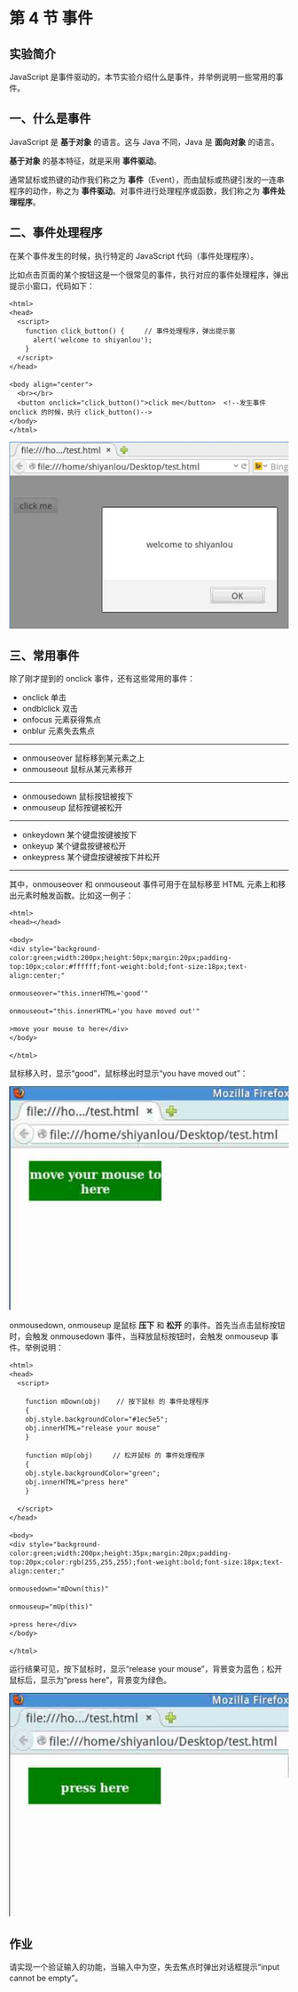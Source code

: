 # 第 4 节 事件

## 实验简介

JavaScript 是事件驱动的，本节实验介绍什么是事件，并举例说明一些常用的事件。

## 一、什么是事件

JavaScript 是 **基于对象** 的语言。这与 Java 不同，Java 是 **面向对象** 的语言。

**基于对象** 的基本特征，就是采用 **事件驱动**。

通常鼠标或热键的动作我们称之为 **事件**（Event），而由鼠标或热键引发的一连串程序的动作，称之为 **事件驱动**。对事件进行处理程序或函数，我们称之为 **事件处理程序**。

## 二、事件处理程序

在某个事件发生的时候，执行特定的 JavaScript 代码（事件处理程序）。

比如点击页面的某个按钮这是一个很常见的事件，执行对应的事件处理程序，弹出提示小窗口，代码如下：

```
<html>
<head>
  <script>
    function click_button() {     // 事件处理程序，弹出提示窗
      alert('welcome to shiyanlou');
    }
  </script>
</head>

<body align="center">
  <br></br>
  <button onclick="click_button()">click me</button>  <!--发生事件 onclick 的时候，执行 click_button()-->
</body>
</html> 
```

![0401](img/0401.jpg)

## 三、常用事件

除了刚才提到的 onclick 事件，还有这些常用的事件：

*   onclick 单击
*   ondblclick 双击
*   onfocus 元素获得焦点
*   onblur 元素失去焦点

* * *

*   onmouseover 鼠标移到某元素之上
*   onmouseout 鼠标从某元素移开

* * *

*   onmousedown 鼠标按钮被按下
*   onmouseup 鼠标按键被松开

* * *

*   onkeydown 某个键盘按键被按下
*   onkeyup 某个键盘按键被松开
*   onkeypress 某个键盘按键被按下并松开

* * *

其中，onmouseover 和 onmouseout 事件可用于在鼠标移至 HTML 元素上和移出元素时触发函数。比如这一例子：

```
<html>
<head></head>

<body>
<div style="background-color:green;width:200px;height:50px;margin:20px;padding-top:10px;color:#ffffff;font-weight:bold;font-size:18px;text-align:center;"

onmouseover="this.innerHTML='good'"

onmouseout="this.innerHTML='you have moved out'"

>move your mouse to here</div>
</body>

</html> 
```

鼠标移入时，显示“good”，鼠标移出时显示“you have moved out”：

![0402](img/0402.jpg)

onmousedown, onmouseup 是鼠标 **压下** 和 **松开** 的事件。首先当点击鼠标按钮时，会触发 onmousedown 事件，当释放鼠标按钮时，会触发 onmouseup 事件。举例说明：

```
<html>
<head>
  <script>

    function mDown(obj)    // 按下鼠标 的 事件处理程序
    {
    obj.style.backgroundColor="#1ec5e5";
    obj.innerHTML="release your mouse"
    }

    function mUp(obj)     // 松开鼠标 的 事件处理程序
    {
    obj.style.backgroundColor="green";
    obj.innerHTML="press here"
    }

  </script>
</head>

<body>
<div style="background-color:green;width:200px;height:35px;margin:20px;padding-top:20px;color:rgb(255,255,255);font-weight:bold;font-size:18px;text-align:center;"

onmousedown="mDown(this)"

onmouseup="mUp(this)"

>press here</div>
</body>

</html> 
```

运行结果可见，按下鼠标时，显示“release your mouse”，背景变为蓝色；松开鼠标后，显示为“press here”，背景变为绿色。

![0403](img/0403.jpg)

## 作业

请实现一个验证输入的功能，当输入中为空，失去焦点时弹出对话框提示“input cannot be empty”。